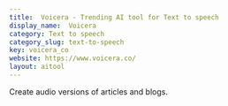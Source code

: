 ```yaml
---
title:  Voicera - Trending AI tool for Text to speech
display_name:  Voicera
category: Text to speech
category_slug: text-to-speech
key: voicera_co
website: https://www.voicera.co/
layout: aitool
---
```


Create audio versions of articles and blogs.
